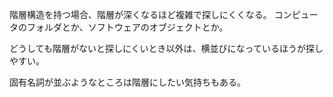 階層構造を持つ場合、階層が深くなるほど複雑で探しにくくなる。
コンピュータのフォルダとか、ソフトウェアのオブジェクトとか。

どうしても階層がないと探しにくいとき以外は、横並びになっているほうが探しやすい。

固有名詞が並ぶようなところは階層にしたい気持ちもある。
